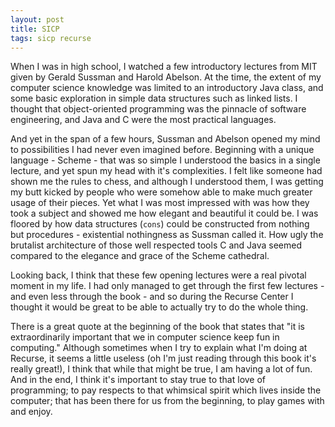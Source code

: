 ```yaml
---
layout: post
title: SICP
tags: sicp recurse
---
```


When I was in high school, I watched a few introductory lectures from MIT
given by Gerald Sussman and Harold Abelson. At the time, the extent of my
computer science knowledge was limited to an introductory Java class, and
some basic exploration in simple data structures such as linked lists.
I thought that object-oriented programming was the pinnacle of software
engineering, and Java and C were the most practical languages.

And yet in the span of a few hours, Sussman and Abelson opened my mind to
possibilities I had never even imagined before. Beginning with
a unique language - Scheme - that was so simple I understood
the basics in a single lecture, and yet spun my head with it's
complexities. I felt like someone had shown me the rules to chess, and
although I understood them, I was getting my butt kicked by people who
were somehow able to make much greater usage of their pieces. Yet what
I was most impressed with was how they took a subject and showed me how
elegant and beautiful it could be. I was floored by how data structures
(`cons`) could be constructed from nothing but procedures - existential
nothingness as Sussman called it. How ugly the brutalist architecture of
those well respected tools C and Java seemed compared to the elegance and
grace of the Scheme cathedral.

Looking back, I think that these few opening lectures were a real pivotal
moment in my life. I had only managed to get through the first few
lectures - and even less through the book - and so during the Recurse
Center I thought it would be great to be able to actually try to do the
whole thing.

There is a great quote at the beginning of the book that states that "it
is extraordinarily important that we in computer science keep fun in
computing." Although sometimes when I try to explain what I'm doing at
Recurse, it seems a little useless (oh I'm just reading through this book
it's really great!), I think that while that might be true, I am having
a lot of fun. And in the end, I think it's important to stay true to that
love of programming; to pay respects to that whimsical spirit which lives
inside the computer; that has been there for us from the beginning, to
play games with and enjoy.
